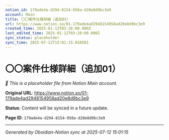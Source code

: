 ```yaml
---
notion_id: 179ade4a-d294-8154-958a-d20e8d9bc3e9
account: Main
title: 〇〇案件仕様詳細（追加01）
url: https://www.notion.so/01-179ade4ad2948154958ad20e8d9bc3e9
created_time: 2025-01-12T03:28:00.000Z
last_edited_time: 2025-01-12T03:28:00.000Z
sync_status: placeholder
sync_time: 2025-07-12T15:01:15.010581
---
```


# 〇〇案件仕様詳細（追加01）

*🔄 This is a placeholder file from Notion Main account.*

**Original URL**: https://www.notion.so/01-179ade4ad2948154958ad20e8d9bc3e9

**Status**: Content will be synced in a future update.

**Page ID**: `179ade4a-d294-8154-958a-d20e8d9bc3e9`

---

*Generated by Obsidian-Notion sync at 2025-07-12 15:01:15*
